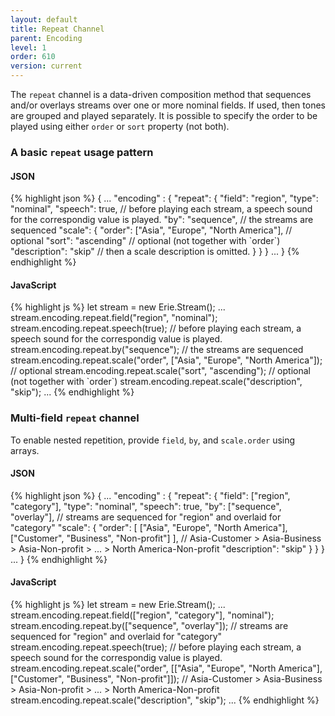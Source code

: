 ```yaml
---
layout: default
title: Repeat Channel
parent: Encoding
level: 1
order: 610
version: current
---
```


The `repeat` channel is a data-driven composition method that sequences and/or overlays streams over one or more nominal fields.
If used, then tones are grouped and played separately.
It is possible to specify the order to be played using either `order` or `sort` property (not both).

### A basic `repeat` usage pattern

<code-groups>
<code-group>
<h4>JSON</h4>
{% highlight json %}
{
  ...
  "encoding" : {
    "repeat": {
      "field": "region",
      "type": "nominal",
      "speech": true, // before playing each stream, a speech sound for the correspondig value is played.
      "by": "sequence", // the streams are sequenced
      "scale": {
        "order": ["Asia", "Europe", "North America"], // optional
        "sort": "ascending" // optional (not together with `order`)
        "description": "skip" // then a scale description is omitted.
      }
    }
  }
  ...
}
{% endhighlight %}
</code-group>
<code-group>
<h4>JavaScript</h4>
{% highlight js %}
let stream = new Erie.Stream();
...
stream.encoding.repeat.field("region", "nominal");
stream.encoding.repeat.speech(true); // before playing each stream, a speech sound for the correspondig value is played.
stream.encoding.repeat.by("sequence"); // the streams are sequenced
stream.encoding.repeat.scale("order", ["Asia", "Europe", "North America"]); // optional
stream.encoding.repeat.scale("sort", "ascending"); // optional (not together with `order`)
stream.encoding.repeat.scale("description", "skip");
...
{% endhighlight %}
</code-group>
</code-groups>

<!-- example -->

### Multi-field `repeat` channel

To enable nested repetition, provide `field`, `by`, and `scale.order` using arrays.

<code-groups>
<code-group>
<h4>JSON</h4>
{% highlight json %}
{
  ...
  "encoding" : {
    "repeat": {
      "field": ["region", "category"],
      "type": "nominal",
      "speech": true,
      "by": ["sequence", "overlay"], // streams are sequenced for "region" and overlaid for "category"
      "scale": {
        "order": [
          ["Asia", "Europe", "North America"],
          ["Customer", "Business", "Non-profit"]
        ], // Asia-Customer > Asia-Business > Asia-Non-profit > ... > North America-Non-profit
        "description": "skip"
      }
    }
  }
  ...
}
{% endhighlight %}
</code-group>
<code-group>
<h4>JavaScript</h4>
{% highlight js %}
let stream = new Erie.Stream();
...
stream.encoding.repeat.field(["region", "category"], "nominal");
stream.encoding.repeat.by(["sequence", "overlay"]); // streams are sequenced for "region" and overlaid for "category"
stream.encoding.repeat.speech(true); // before playing each stream, a speech sound for the correspondig value is played.
stream.encoding.repeat.scale("order", [["Asia", "Europe", "North America"], ["Customer", "Business", "Non-profit"]]); // Asia-Customer > Asia-Business > Asia-Non-profit > ... > North America-Non-profit
stream.encoding.repeat.scale("description", "skip");
...
{% endhighlight %}
</code-group>
</code-groups>

<!-- example -->